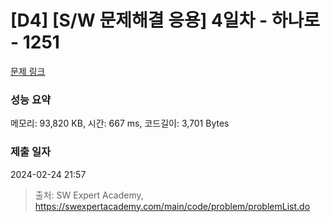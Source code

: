 # [D4] [S/W 문제해결 응용] 4일차 - 하나로 - 1251 

[문제 링크](https://swexpertacademy.com/main/code/problem/problemDetail.do?contestProbId=AV15StKqAQkCFAYD) 

### 성능 요약

메모리: 93,820 KB, 시간: 667 ms, 코드길이: 3,701 Bytes

### 제출 일자

2024-02-24 21:57



> 출처: SW Expert Academy, https://swexpertacademy.com/main/code/problem/problemList.do